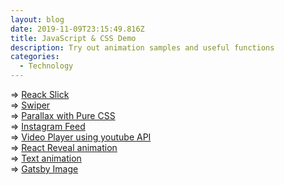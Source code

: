 ```yaml
---
layout: blog
date: 2019-11-09T23:15:49.816Z
title: JavaScript & CSS Demo
description: Try out animation samples and useful functions
categories:
  - Technology
---
```

\=> <a href="/demo/demo-slick/">Reack Slick</a>\
=> <a href="/demo/demo-swiper/">Swiper</a>\
=> <a href="/demo/demo-parallax-css/">Parallax with Pure CSS</a>\
=> <a href="/demo/demo-instagram/">Instagram Feed</a>\
=> <a href="/demo/demo-video-player/">Video Player using youtube API</a><br />
=> <a href="/demo/demo-reveal/">React Reveal animation</a><br />
=> <a href="/demo/demo-fade/">Text animation</a><br />
=> <a href="/demo/demo-image/">Gatsby Image</a>
